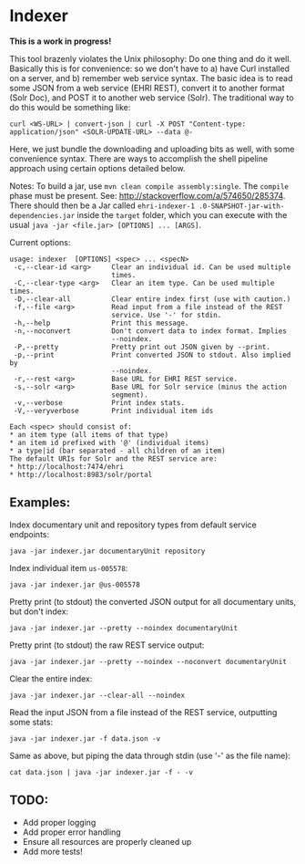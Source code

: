 # Indexer

**This is a work in progress!**

This tool brazenly violates the Unix philosophy: Do one thing and do it well. Basically this is for convenience: so
we don't have to a) have Curl installed on a server, and b) remember web service syntax. The basic idea is to read
some JSON from a web service (EHRI REST), convert it to another format (Solr Doc), and POST it to another web
service (Solr). The traditional way to do this would be something like:

```
curl <WS-URL> | convert-json | curl -X POST "Content-type: application/json" <SOLR-UPDATE-URL> --data @-
```

Here, we just bundle the downloading and uploading bits as well, with some convenience syntax. There are ways to
accomplish the shell pipeline approach using certain options detailed below.

Notes: To build a jar, use `mvn clean compile assembly:single`. The `compile` phase must be present. See:
http://stackoverflow.com/a/574650/285374. There should then be a Jar called `ehri-indexer-1
.0-SNAPSHOT-jar-with-dependencies.jar` inside the `target` folder, which you can execute with the usual `java -jar
<file.jar> [OPTIONS] ... [ARGS]`.

Current options:

```
usage: indexer  [OPTIONS] <spec> ... <specN>
 -c,--clear-id <arg>     Clear an individual id. Can be used multiple
                         times.
 -C,--clear-type <arg>   Clear an item type. Can be used multiple times.
 -D,--clear-all          Clear entire index first (use with caution.)
 -f,--file <arg>         Read input from a file instead of the REST
                         service. Use '-' for stdin.
 -h,--help               Print this message.
 -n,--noconvert          Don't convert data to index format. Implies
                         --noindex.
 -P,--pretty             Pretty print out JSON given by --print.
 -p,--print              Print converted JSON to stdout. Also implied by
                         --noindex.
 -r,--rest <arg>         Base URL for EHRI REST service.
 -s,--solr <arg>         Base URL for Solr service (minus the action
                         segment).
 -v,--verbose            Print index stats.
 -V,--veryverbose        Print individual item ids

Each <spec> should consist of:
* an item type (all items of that type)
* an item id prefixed with '@' (individual items)
* a type|id (bar separated - all children of an item)
The default URIs for Solr and the REST service are:
* http://localhost:7474/ehri
* http://localhost:8983/solr/portal
```

## Examples:

Index documentary unit and repository types from default service endpoints:

```
java -jar indexer.jar documentaryUnit repository
```

Index individual item `us-005578`:

```
java -jar indexer.jar @us-005578
```

Pretty print (to stdout) the converted JSON output for all documentary units, but don't index:

```
java -jar indexer.jar --pretty --noindex documentaryUnit
```

Pretty print (to stdout) the raw REST service output:

```
java -jar indexer.jar --pretty --noindex --noconvert documentaryUnit
```

Clear the entire index:

```
java -jar indexer.jar --clear-all --noindex
```

Read the input JSON from a file instead of the REST service, outputting some stats:

```
java -jar indexer.jar -f data.json -v
```

Same as above, but piping the data through stdin (use '-' as the file name):

```
cat data.json | java -jar indexer.jar -f - -v
```


## TODO:

* Add proper logging
* Add proper error handling
* Ensure all resources are properly cleaned up
* Add more tests!
